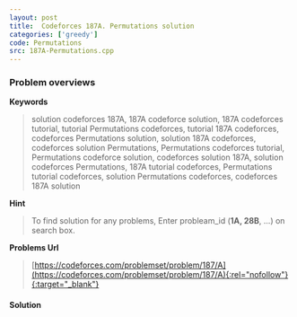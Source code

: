 ```yaml
---
layout: post
title:  Codeforces 187A. Permutations solution
categories: ['greedy']
code: Permutations
src: 187A-Permutations.cpp
---
```

### **Problem overviews**

**Keywords**
> solution codeforces 187A, 187A codeforce solution, 187A codeforces tutorial, tutorial Permutations codeforces, tutorial 187A codeforces, codeforces Permutations solution, solution 187A codeforces, codeforces solution Permutations, Permutations codeforces tutorial, Permutations codeforce solution, codeforces solution 187A, solution codeforces Permutations, 187A tutorial codeforces, Permutations tutorial codeforces, solution Permutations codeforces, codeforces 187A solution

**Hint**
> To find solution for any problems, Enter probleam_id (**1A, 28B**, ...) on search box. 

**Problems Url**
> [https://codeforces.com/problemset/problem/187/A](https://codeforces.com/problemset/problem/187/A){:rel="nofollow"}{:target="_blank"}

#### **Solution**



